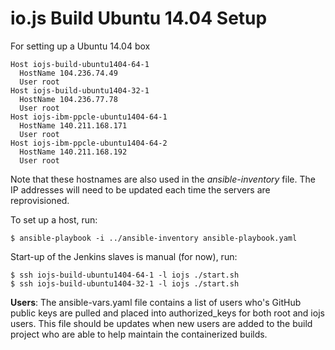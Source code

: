 # io.js Build Ubuntu 14.04 Setup

For setting up a Ubuntu 14.04 box

```text
Host iojs-build-ubuntu1404-64-1
  HostName 104.236.74.49
  User root
Host iojs-build-ubuntu1404-32-1
  HostName 104.236.77.78
  User root
Host iojs-ibm-ppcle-ubuntu1404-64-1
  HostName 140.211.168.171
  User root
Host iojs-ibm-ppcle-ubuntu1404-64-2
  HostName 140.211.168.192
  User root
```

Note that these hostnames are also used in the *ansible-inventory* file. The IP addresses will need to be updated each time the servers are reprovisioned.

To set up a host, run:

```text
$ ansible-playbook -i ../ansible-inventory ansible-playbook.yaml
```

Start-up of the Jenkins slaves is manual (for now), run:

```text
$ ssh iojs-build-ubuntu1404-64-1 -l iojs ./start.sh
$ ssh iojs-build-ubuntu1404-32-1 -l iojs ./start.sh
``` 

**Users**: The ansible-vars.yaml file contains a list of users who's GitHub public keys are pulled and placed into authorized_keys for both root and iojs users. This file should be updates when new users are added to the build project who are able to help maintain the containerized builds.
